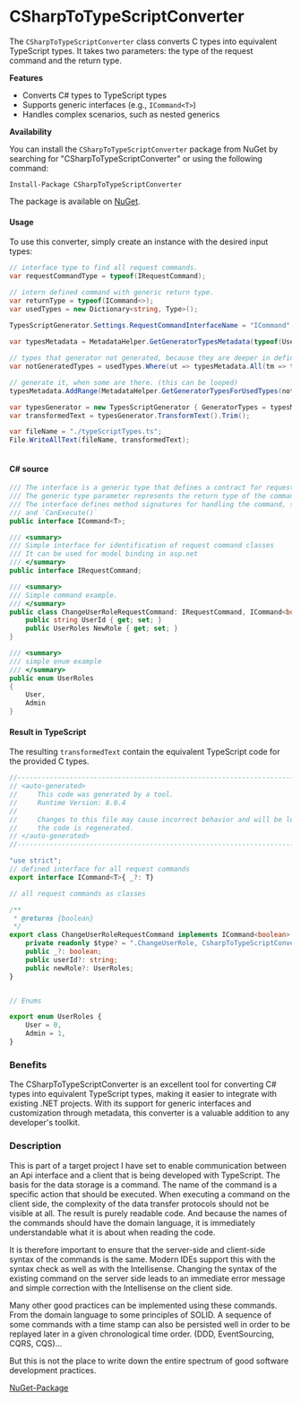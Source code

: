 ﻿﻿﻿CSharpToTypeScriptConverter
=============================

The `CSharpToTypeScriptConverter` class converts C types into equivalent TypeScript types. It takes two parameters: the type of the request command and the return type.

**Features**

* Converts C# types to TypeScript types
* Supports generic interfaces (e.g., `ICommand<T>`)
* Handles complex scenarios, such as nested generics

**Availability**

You can install the `CSharpToTypeScriptConverter` package from NuGet by searching for "CSharpToTypeScriptConverter" or using the following command:


```
Install-Package CSharpToTypeScriptConverter
```


The package is available on [NuGet]((https://www.nuget.org/packages/TypeScriptRequestCommandsGenerator/)).

#### Usage
To use this converter, simply create an instance with the desired input types:

```csharp
// interface type to find all request commands.
var requestCommandType = typeof(IRequestCommand);

// intern defined command with generic return type. 
var returnType = typeof(ICommand<>);
var usedTypes = new Dictionary<string, Type>();

TypesScriptGenerator.Settings.RequestCommandInterfaceName = "ICommand";
            
var typesMetadata = MetadataHelper.GetGeneratorTypesMetadata(typeof(UserRoles).Assembly.ExportedTypes, requestCommandType, returnType, usedTypes);

// types that generator not generated, because they are deeper in definition
var notGeneratedTypes = usedTypes.Where(ut => typesMetadata.All(tm => tm.Name != ut.Key)).ToDictionary();

// generate it, when some are there. (this can be looped)
typesMetadata.AddRange(MetadataHelper.GetGeneratorTypesForUsedTypes(notGeneratedTypes));

var typesGenerator = new TypesScriptGenerator { GeneratorTypes = typesMetadata.ToArray() };
var transformedText = typesGenerator.TransformText().Trim();

var fileName = "./typeScriptTypes.ts";
File.WriteAllText(fileName, transformedText);
           
```

#### C# source
```csharp
/// The interface is a generic type that defines a contract for request commands.
/// The generic type parameter represents the return type of the command.
/// The interface defines method signatures for handling the command, such as `Execute()`
/// and `CanExecute()`
public interface ICommand<T>;

/// <summary>
/// Simple interface for identification of request command classes
/// It can be used for model binding in asp.net
/// </summary>
public interface IRequestCommand;

/// <summary>
/// Simple command example.
/// </summary>
public class ChangeUserRoleRequestCommand: IRequestCommand, ICommand<bool>{
    public string UserId { get; set; }
    public UserRoles NewRole { get; set; }
}

/// <summary>
/// simple enum example
/// </summary>
public enum UserRoles
{
    User,
    Admin
}
```
#### Result in TypeScript
The resulting `transformedText` contain the equivalent TypeScript code for the provided C types.
```Typescript
//------------------------------------------------------------------------------
// <auto-generated>
//     This code was generated by a tool.
//     Runtime Version: 8.0.4
//
//     Changes to this file may cause incorrect behavior and will be lost if
//     the code is regenerated.
// </auto-generated>
//------------------------------------------------------------------------------

"use strict";
// defined interface for all request commands
export interface ICommand<T>{ _?: T}

// all request commands as classes

/**
 * @returns {boolean}
 */
export class ChangeUserRoleRequestCommand implements ICommand<boolean> {
    private readonly $type? = ".ChangeUserRole, CsharpToTypeScriptConverter.Tests";
    public _?: boolean;
    public userId?: string;
    public newRole?: UserRoles;
}


// Enums

export enum UserRoles {
    User = 0,
    Admin = 1,
}

```


### Benefits
The CSharpToTypeScriptConverter is an excellent tool for converting C# types into equivalent TypeScript types, making it easier to integrate with existing .NET projects. With its support for generic interfaces and customization through metadata, this converter is a valuable addition to any developer's toolkit.

### Description
This is part of a target project I have set to enable communication between an Api interface and a client that is being developed with TypeScript.
The basis for the data storage is a command. The name of the command is a specific action that should be executed.
When executing a command on the client side, the complexity of the data transfer protocols should not be visible at all.
The result is purely readable code. And because the names
of the commands should have the domain language, it is immediately understandable what it is about when reading the code.

It is therefore important to ensure that the server-side and client-side syntax of the commands is the same.
Modern IDEs support this with the syntax check as well as with the Intellisense.
Changing the syntax of the existing command on the server side leads to an immediate error message and simple correction with the Intellisense on the client side.


Many other good practices can be implemented using these commands.
From the domain language to some principles of SOLID. A sequence of some commands with a time stamp can also be 
persisted well in order to be replayed later in a given chronological time order. (DDD, EventSourcing, CQRS, CQS)...

But this is not the place to write down the entire spectrum of good software development practices.


[NuGet-Package](https://www.nuget.org/packages/TypeScriptRequestCommandsGenerator/0.8.0)
